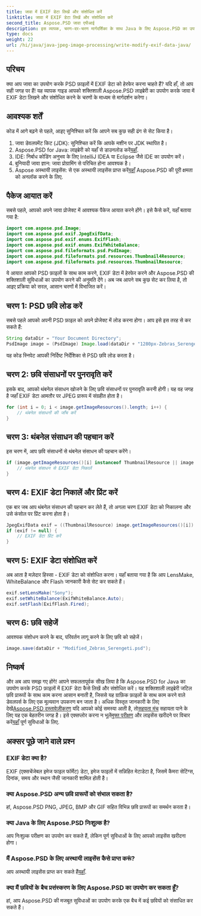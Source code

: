 ```yaml
---
title: जावा में EXIF डेटा लिखें और संशोधित करें
linktitle: जावा में EXIF डेटा लिखें और संशोधित करें
second_title: Aspose.PSD जावा एपीआई
description: इस व्यापक, चरण-दर-चरण मार्गदर्शिका के साथ Java के लिए Aspose.PSD का उपयोग करके PSD फ़ाइलों में EXIF डेटा लिखना और संशोधित करना सीखें।
type: docs
weight: 22
url: /hi/java/java-jpeg-image-processing/write-modify-exif-data-java/
---
```

## परिचय
क्या आप जावा का उपयोग करके PSD फ़ाइलों में EXIF डेटा को हेरफेर करना चाहते हैं? यदि हाँ, तो आप सही जगह पर हैं! यह व्यापक गाइड आपको शक्तिशाली Aspose.PSD लाइब्रेरी का उपयोग करके जावा में EXIF डेटा लिखने और संशोधित करने के चरणों के माध्यम से मार्गदर्शन करेगा। 
## आवश्यक शर्तें
कोड में आगे बढ़ने से पहले, आइए सुनिश्चित करें कि आपने सब कुछ सही ढंग से सेट किया है।
1. जावा डेवलपमेंट किट (JDK): सुनिश्चित करें कि आपके मशीन पर JDK स्थापित है।
2.  Aspose.PSD for Java: लाइब्रेरी को यहाँ से डाउनलोड करें[यहाँ](https://releases.aspose.com/psd/java/).
3. IDE: निर्बाध कोडिंग अनुभव के लिए IntelliJ IDEA या Eclipse जैसे IDE का उपयोग करें।
4. बुनियादी जावा ज्ञान: जावा प्रोग्रामिंग से परिचित होना आवश्यक है।
5.  Aspose अस्थायी लाइसेंस: से एक अस्थायी लाइसेंस प्राप्त करें[यहाँ](https://purchase.aspose.com/temporary-license/) Aspose.PSD की पूरी क्षमता को अनलॉक करने के लिए.
## पैकेज आयात करें
सबसे पहले, आपको अपने जावा प्रोजेक्ट में आवश्यक पैकेज आयात करने होंगे। इसे कैसे करें, यहाँ बताया गया है:
```java
import com.aspose.psd.Image;
import com.aspose.psd.exif.JpegExifData;
import com.aspose.psd.exif.enums.ExifFlash;
import com.aspose.psd.exif.enums.ExifWhiteBalance;
import com.aspose.psd.fileformats.psd.PsdImage;
import com.aspose.psd.fileformats.psd.resources.Thumbnail4Resource;
import com.aspose.psd.fileformats.psd.resources.ThumbnailResource;
```
ये आयात आपको PSD फ़ाइलों के साथ काम करने, EXIF डेटा में हेरफेर करने और Aspose.PSD की शक्तिशाली सुविधाओं का उपयोग करने की अनुमति देंगे।
अब जब आपने सब कुछ सेट कर लिया है, तो आइए प्रक्रिया को सरल, आसान चरणों में विभाजित करें।
## चरण 1: PSD छवि लोड करें
सबसे पहले आपको अपनी PSD फ़ाइल को अपने प्रोजेक्ट में लोड करना होगा। आप इसे इस तरह से कर सकते हैं:
```java
String dataDir = "Your Document Directory";
PsdImage image = (PsdImage) Image.load(dataDir + "1280px-Zebras_Serengeti.psd");
```
यह कोड स्निपेट आपकी निर्दिष्ट निर्देशिका से PSD छवि लोड करता है।
## चरण 2: छवि संसाधनों पर पुनरावृति करें
इसके बाद, आपको थंबनेल संसाधन खोजने के लिए छवि संसाधनों पर पुनरावृति करनी होगी। यह वह जगह है जहाँ EXIF डेटा आमतौर पर JPEG प्रारूप में संग्रहीत होता है।
```java
for (int i = 0; i < image.getImageResources().length; i++) {
    // थंबनेल संसाधनों की जाँच करें
}
```
## चरण 3: थंबनेल संसाधन की पहचान करें
इस चरण में, आप छवि संसाधनों से थंबनेल संसाधन की पहचान करेंगे।
```java
if (image.getImageResources()[i] instanceof ThumbnailResource || image.getImageResources()[i] instanceof Thumbnail4Resource) {
    // थंबनेल संसाधन से EXIF डेटा निकालें
}
```
## चरण 4: EXIF डेटा निकालें और प्रिंट करें
एक बार जब आप थंबनेल संसाधन की पहचान कर लेते हैं, तो अगला चरण EXIF डेटा को निकालना और उसे कंसोल पर प्रिंट करना होता है।
```java
JpegExifData exif = ((ThumbnailResource) image.getImageResources()[i]).getJpegOptions().getExifData();
if (exif != null) {
    // EXIF डेटा प्रिंट करें
}
```
## चरण 5: EXIF डेटा संशोधित करें
अब आता है मज़ेदार हिस्सा - EXIF डेटा को संशोधित करना। यहाँ बताया गया है कि आप LensMake, WhiteBalance और Flash जानकारी कैसे सेट कर सकते हैं।
```java
exif.setLensMake("Sony");
exif.setWhiteBalance(ExifWhiteBalance.Auto);
exif.setFlash(ExifFlash.Fired);
```
## चरण 6: छवि सहेजें
आवश्यक संशोधन करने के बाद, परिवर्तन लागू करने के लिए छवि को सहेजें।
```java
image.save(dataDir + "Modified_Zebras_Serengeti.psd");
```
## निष्कर्ष
और अब आप समझ गए होंगे! आपने सफलतापूर्वक सीख लिया है कि Aspose.PSD for Java का उपयोग करके PSD फ़ाइलों में EXIF डेटा कैसे लिखें और संशोधित करें। यह शक्तिशाली लाइब्रेरी जटिल छवि प्रारूपों के साथ काम करना आसान बनाती है, जिससे यह ग्राफ़िक फ़ाइलों के साथ काम करने वाले डेवलपर्स के लिए एक मूल्यवान उपकरण बन जाता है। 
 अधिक विस्तृत जानकारी के लिए देखें[Aspose.PSD दस्तावेज़ीकरण](https://reference.aspose.com/psd/java/) यदि आपको कोई समस्या आती है, तो[सहयता मंच](https://forum.aspose.com/c/psd/34) सहायता पाने के लिए यह एक बेहतरीन जगह है। इसे एक्सप्लोर करना न भूलें[मुफ्त परीक्षण](https://releases.aspose.com/) और लाइसेंस खरीदने पर विचार करें[यहाँ](https://purchase.aspose.com/buy) पूर्ण सुविधाओं के लिए.
## अक्सर पूछे जाने वाले प्रश्न
### EXIF डेटा क्या है?
EXIF (एक्सचेंजेबल इमेज फाइल फॉर्मेट) डेटा, इमेज फाइलों में सन्निहित मेटाडेटा है, जिसमें कैमरा सेटिंग्स, दिनांक, समय और स्थान जैसी जानकारी शामिल होती है।
### क्या Aspose.PSD अन्य छवि प्रारूपों को संभाल सकता है?
हां, Aspose.PSD PNG, JPEG, BMP और GIF सहित विभिन्न छवि प्रारूपों का समर्थन करता है।
### क्या Java के लिए Aspose.PSD निःशुल्क है?
आप निःशुल्क परीक्षण का उपयोग कर सकते हैं, लेकिन पूर्ण सुविधाओं के लिए आपको लाइसेंस खरीदना होगा।
### मैं Aspose.PSD के लिए अस्थायी लाइसेंस कैसे प्राप्त करूं?
 आप अस्थायी लाइसेंस प्राप्त कर सकते हैं[यहाँ](https://purchase.aspose.com/temporary-license/).
### क्या मैं छवियों के बैच प्रसंस्करण के लिए Aspose.PSD का उपयोग कर सकता हूँ?
हां, आप Aspose.PSD की मजबूत सुविधाओं का उपयोग करके एक बैच में कई छवियों को संसाधित कर सकते हैं।